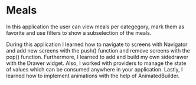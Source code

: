 # Meals

In this application the user can view meals per categegory, mark them as favorite and use filters to show a subselection of the meals.

During this application I learned how to navigate to screens with Navigator and add new screens with the push() function and remove screens with the pop() function. Furthermore, I learned to add and build my own sidedrawer with the Drawer widget. Also, I worked with providers to manage the state of values which can be consumed anywhere in your application. Lastly, I learned how to implement animations with the help of AnimatedBuilder.


